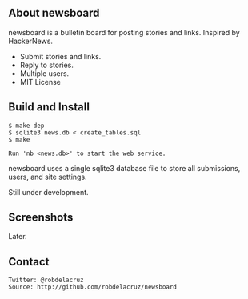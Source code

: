 ## About newsboard

newsboard is a bulletin board for posting stories and links. Inspired by HackerNews.

- Submit stories and links.
- Reply to stories.
- Multiple users.
- MIT License

## Build and Install

    $ make dep
    $ sqlite3 news.db < create_tables.sql
    $ make

    Run 'nb <news.db>' to start the web service.

newsboard uses a single sqlite3 database file to store all submissions, users, and site settings.

Still under development.

## Screenshots

Later.

## Contact
    Twitter: @robdelacruz
    Source: http://github.com/robdelacruz/newsboard

